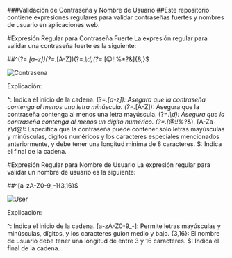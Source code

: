 ###Validación de Contraseña y Nombre de Usuario
##Este repositorio contiene expresiones regulares para validar contraseñas fuertes y nombres de usuario en aplicaciones web.

#Expresión Regular para Contraseña Fuerte
La expresión regular para validar una contraseña fuerte es la siguiente:

##^(?=.*[a-z])(?=.*[A-Z])(?=.*\d)(?=.*[@$!%*?&])[A-Za-z\d@$!%*?&]{8,}$

![Contrasena](https://github.com/Majin0328/LeneguajesAutomatas/assets/160747765/1c849ae0-f148-4d9f-b322-1c469f398ffb)

Explicación:

^: Indica el inicio de la cadena.
(?=.*[a-z]): Asegura que la contraseña contenga al menos una letra minúscula.
(?=.*[A-Z]): Asegura que la contraseña contenga al menos una letra mayúscula.
(?=.*\d): Asegura que la contraseña contenga al menos un dígito numérico.
(?=.[@$!%?&]): Asegura que la contraseña contenga al menos un carácter especial de los especificados (@$!%*?&).
[A-Za-z\d@$!%*?&]{8,}$: Especifica que la contraseña puede contener solo letras mayúsculas y minúsculas, dígitos numéricos y los 
caracteres especiales mencionados anteriormente, y debe tener una longitud mínima de 8 caracteres.
$: Indica el final de la cadena.

#Expresión Regular para Nombre de Usuario
La expresión regular para validar un nombre de usuario es la siguiente:

##^[a-zA-Z0-9_-]{3,16}$

![User](https://github.com/Majin0328/LeneguajesAutomatas/assets/160747765/65d33f6e-77af-495b-aae9-a6f02b85af55)

Explicación:

^: Indica el inicio de la cadena.
[a-zA-Z0-9_-]: Permite letras mayúsculas y minúsculas, dígitos, y los caracteres guion medio y bajo.
{3,16}: El nombre de usuario debe tener una longitud de entre 3 y 16 caracteres.
$: Indica el final de la cadena.
